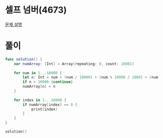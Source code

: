 # 셀프 넘버(4673)
[문제 설명](https://www.acmicpc.net/problem/4673)

# 풀이
```swift
func solution() {
    var numArray: [Int] = Array(repeating: 0, count: 10001)
    
    for num in 1...10000 {
        let n: Int = num + (num / 10000) + (num % 10000 / 1000) + (num % 1000 / 100) + (num % 100 / 10) + (num % 10)
        if n > 10000 {continue}
        numArray[n] = n
    }
    
    for index in 1...10000 {
        if numArray[index] == 0 {
            print(index)
        }
    }
}

solution()
```